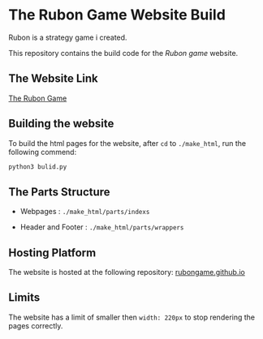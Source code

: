 # The Rubon Game Website Build

Rubon is a strategy game i created.

This repository contains the build code for the *Rubon game* website.

## The Website Link

[The Rubon Game](https://rubongame.com/)

## Building the website

To build the html pages for the website, after `cd` to `./make_html`, run the following commend:

```bash
python3 bulid.py
```

## The Parts Structure

- Webpages : `./make_html/parts/indexs`

- Header and Footer : `./make_html/parts/wrappers`

## Hosting Platform

The website is hosted at the following repository: [rubongame.github.io](https://github.com/YanivZalach/rubongame.github.io/)

## Limits

The website has a limit of smaller then `width: 220px` to stop rendering the pages correctly.
